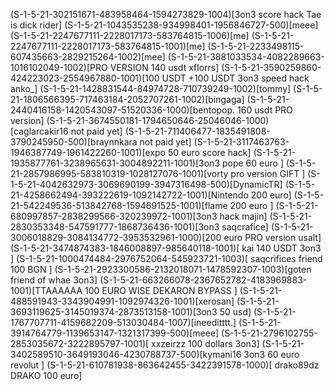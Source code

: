 (S-1-5-21-302151671-483958464-1594273829-1004)[3on3 score hack Tae is dick rider]
(S-1-5-21-1043535238-934998401-1956846727-500)[meee]
(S-1-5-21-2247677111-2228017173-583764815-1006)[me]
(S-1-5-21-2247677111-2228017173-583764815-1001)[me]
(S-1-5-21-2233498115-607435663-2829215264-1002)[mee]
(S-1-5-21-3881033534-4082289663-1016102049-1002)[PRO VERSION  140 usdt xflorrs]
(S-1-5-21-3590259860-424223023-2554967880-1001)[100 USDT +100 USDT  3on3 speed hack  anko_]
(S-1-5-21-1428831544-84974728-710739249-1002)[tommy]
(S-1-5-21-1806566395-717463184-2052707261-1002)[bingaga]
(S-1-5-21-2440416158-1420543097-51520336-1000)[bentopop. 160 usdt PRO version]
(S-1-5-21-3674550181-1794650646-25046046-1000)[caglarcakir16 not paid yet]
(S-1-5-21-711406477-1835491808-3790245950-500)[braynnkara not paid yet]
(S-1-5-21-3117463763-1946387749-1961422260-1001)[expo 50 euro score hack]
(S-1-5-21-1935877761-3238965631-3004892211-1001)[3on3 pope 60 euro ]
(S-1-5-21-2857986995-583810319-1028127076-1001)[vorty pro version  GIFT ]
(S-1-5-21-4042632973-3069690199-3947316498-500)[DynamicTR]
(S-1-5-21-4258662494-393222619-1092142722-1001)[Nintendo 200 euro]
(S-1-5-21-542249536-513842768-1594691525-1001)[flame 200 euro ]
(S-1-5-21-680997857-2838299566-320239972-1001)[3on3 hack majin]
(S-1-5-21-2830353348-547591777-1868736436-1001)[3on3 saqcrafice]
(S-1-5-21-3006018829-3084134772-3953532961-1000)[200 euro PRO version usalt]
(S-1-5-21-3474874383-1846008897-985640118-1001)[ kai 140 USDT  3on3 ]
(S-1-5-21-1000474484-2976752064-545923721-1003)[ saqcrifices friend  100 BGN   ]
(S-1-5-21-2923300586-2132018071-1478592307-1003)[goten friend of whae  3on3]
(S-1-5-21-663266078-2367652782-4183969883-1001)[TTAAAAAA 100 EURO WISE DEKARON BYPASS ]
(S-1-5-21-488591943-3343904991-1092974326-1001)[xerosan]
(S-1-5-21-3693119625-3145019374-2873513158-1001)[3on3 50 usd]
(S-1-5-21-1767707711-4159682209-513030484-1007)[ineeditttt.]
(S-1-5-21-3914764779-1139653147-1321317399-500)[meee]
(S-1-5-21-2796102755-2853035672-3222895797-1001)[ xxzeirzz 100 dollars 3on3]
(S-1-5-21-3402589510-3649193046-4230788737-500)[kymani16 3on3 60 euro revolut ]
(S-1-5-21-610781938-863642455-3422391578-1000)[ drako89dz DRAKO 100 euro]
